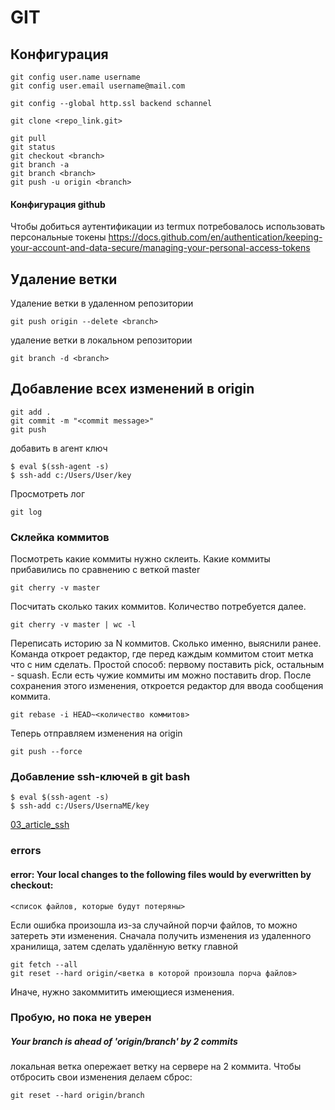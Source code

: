 
# GIT


## Конфигурация



```
git config user.name username
git config user.email username@mail.com
```

```
git config --global http.ssl backend schannel
```


```
git clone <repo_link.git>

git pull
git status
git checkout <branch>
git branch -a
git branch <branch>
git push -u origin <branch>
```

#### Конфигурация github
Чтобы добиться аутентификации из termux потребовалось использовать персональные токены  https://docs.github.com/en/authentication/keeping-your-account-and-data-secure/managing-your-personal-access-tokens


## Удаление ветки
Удаление ветки в удаленном репозитории
```
git push origin --delete <branch>
```
удаление ветки в локальном репозитории
```
git branch -d <branch>
```

## Добавление всех изменений в origin
```
git add .
git commit -m "<commit message>"
git push
```

добавить в агент ключ
```
$ eval $(ssh-agent -s)
$ ssh-add c:/Users/User/key
```

Просмотреть лог
```
git log
```


###  Склейка коммитов

Посмотреть какие коммиты нужно склеить. Какие коммиты прибавились по сравнению с веткой master
```
git cherry -v master
```
Посчитать сколько таких коммитов. Количество потребуется далее.
```
git cherry -v master | wc -l
```
Переписать историю за N коммитов. Сколько именно, выяснили ранее. Команда откроет редактор, где перед каждым коммитом стоит метка что с ним сделать. Простой способ: первому поставить pick, остальным - squash. Если есть чужие коммиты им можно поставить  drop. После сохранения этого изменения, откроется редактор для ввода сообщения коммита.
```
git rebase -i HEAD~<количество коммитов>
```
Теперь отправляем изменения на origin 
```
git push --force
```


### Добавление ssh-ключей в git bash

```
$ eval $(ssh-agent -s)
$ ssh-add c:/Users/UsernaME/key
```
[03_article_ssh](03_article_ssh.md)


### errors
#### error: Your local changes to the following files would by everwritten by checkout:
    <список файлов, которые будут потеряны>

Если ошибка произошла из-за случайной порчи файлов, то можно затереть эти изменения. Сначала получить изменения из удаленного хранилища, затем сделать удалённую ветку главной
```
git fetch --all
git reset --hard origin/<ветка в которой произошла порча файлов>
```
 Иначе, нужно закоммитить имеющиеся изменения.

### Пробую, но пока не уверен

##### Your branch is ahead of 'origin/branch' by 2 commits
локальная ветка опережает ветку на сервере на 2 коммита. 
Чтобы отбросить свои изменения делаем сброс:
```
git reset --hard origin/branch
```

